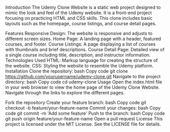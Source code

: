 Introduction
The Udemy Clone Website is a static web project designed to mimic the look and feel of the Udemy website. It is a front-end project focusing on practicing HTML and CSS skills. This clone includes basic layouts such as the homepage, course listings, and course detail pages.

Features
Responsive Design: The website is responsive and adjusts to different screen sizes.
Home Page: A landing page with a header, featured courses, and footer.
Course Listings: A page displaying a list of courses with thumbnails and brief descriptions.
Course Detail Page: Detailed view of a single course including title, description, and instructor information.
Technologies Used
HTML: Markup language for creating the structure of the website.
CSS: Styling the website to resemble the Udemy platform.
Installation
Clone the repository:
bash
Copy code
git clone https://github.com/yourusername/udemy-clone.git
Navigate to the project directory:
bash
Copy code
cd udemy-clone
Usage
Open the index.html file in your web browser to view the home page of the Udemy Clone Website. Navigate through the links to explore the different pages.

Fork the repository
Create your feature branch:
bash
Copy code
git checkout -b feature/your-feature-name
Commit your changes:
bash
Copy code
git commit -m 'Add some feature'
Push to the branch:
bash
Copy code
git push origin feature/your-feature-name
Open a pull request
License
This project is licensed under the MIT License. See the LICENSE file for details.




